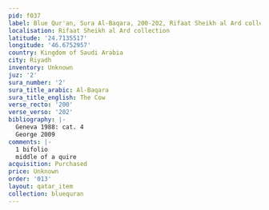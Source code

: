 ```yaml
---
pid: f037
label: Blue Qur'an, Sura Al-Baqara, 200-202, Rifaat Sheikh al Ard collection
localisation: Rifaat Sheikh al Ard collection
latitude: '24.7135517'
longitude: '46.6752957'
country: Kingdom of Saudi Arabia
city: Riyadh
inventory: Unknown
juz: '2'
sura_number: '2'
sura_title_arabic: Al-Baqara
sura_title_english: The Cow
verse_recto: '200'
verse_verso: '202'
bibliography: |-
  Geneva 1988: cat. 4
  George 2009
comments: |-
  1 bifolio
  middle of a quire
acquisition: Purchased
price: Unknown
order: '013'
layout: qatar_item
collection: bluequran
---
```

